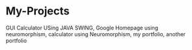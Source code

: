 # My-Projects
GUI Calculator USing JAVA SWING,
Google Homepage using neuromorphism,
calculator using Neuromorphism,
my portfolio, another portfolio


